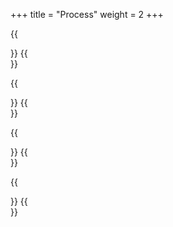 +++
title = "Process"
weight = 2
+++



{{<section title="Gathering Information">}}
{{</section>}}

{{<section title="What to keep?">}}
{{</section>}}

{{<section title="Rewriting">}}
{{</section>}}

{{<section title="Obstacles">}}
{{</section>}}
